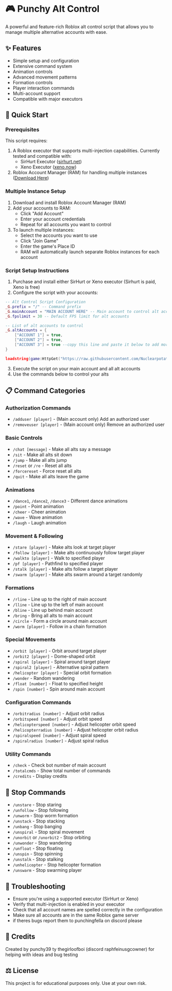# 🎮 Punchy Alt Control

A powerful and feature-rich Roblox alt control script that allows you to manage multiple alternative accounts with ease.

## ✨ Features
- Simple setup and configuration
- Extensive command system
- Animation controls
- Advanced movement patterns
- Formation controls
- Player interaction commands
- Multi-account support
- Compatible with major executors

## 🚀 Quick Start

### Prerequisites
This script requires:
1. A Roblox executor that supports multi-injection capabilities. Currently tested and compatible with:
   - SirHurt Executor ([sirhurt.net](https://sirhurt.net))
   - Xeno Executor ([xeno.now](https://xeno.now))
2. Roblox Account Manager (RAM) for handling multiple instances ([Download Here](https://github.com/ic3w0lf22/Roblox-Account-Manager))

### Multiple Instance Setup
1. Download and install Roblox Account Manager (RAM)
2. Add your accounts to RAM:
   - Click "Add Account"
   - Enter your account credentials
   - Repeat for all accounts you want to control
3. To launch multiple instances:
   - Select the accounts you want to use
   - Click "Join Game"
   - Enter the game's Place ID
   - RAM will automatically launch separate Roblox instances for each account

### Script Setup Instructions
1. Purchase and install either SirHurt or Xeno executor (Sirhurt is paid, Xeno is free)
2. Configure the script with your accounts:

```lua
-- Alt Control Script Configuration
_G.prefix = "/" -- Command prefix
_G.mainAccount = "MAIN ACCOUNT HERE" -- Main account to control alt accounts
_G.fpslimit = 30 -- Default FPS limit for alt accounts

-- List of alt accounts to control
_G.altAccounts = {
    ["ACCOUNT 1"] = true,
    ["ACCOUNT 2"] = true,
    ["ACCOUNT 3"] = true --copy this line and paste it below to add more accounts (make sure there's a comma after each line)
}

loadstring(game:HttpGet("https://raw.githubusercontent.com/Nuclearpotato69/Punchy-Alt-Control/main/main.lua", true))()
```

3. Execute the script on your main account and all alt accounts
4. Use the commands below to control your alts

## 📋 Command Categories

### Authorization Commands
- `/adduser [player]` - (Main account only) Add an authorized user
- `/removeuser [player]` - (Main account only) Remove an authorized user

### Basic Controls
- `/chat [message]` - Make all alts say a message
- `/sit` - Make all alts sit down
- `/jump` - Make all alts jump
- `/reset` or `/re` - Reset all alts
- `/forcereset` - Force reset all alts
- `/quit` - Make all alts leave the game

### Animations
- `/dance1`, `/dance2`, `/dance3` - Different dance animations
- `/point` - Point animation
- `/cheer` - Cheer animation
- `/wave` - Wave animation
- `/laugh` - Laugh animation

### Movement & Following
- `/stare [player]` - Make alts look at target player
- `/follow [player]` - Make alts continuously follow target player
- `/walkto [player]` - Walk to specified player
- `/pf [player]` - Pathfind to specified player
- `/stalk [player]` - Make alts follow a target player
- `/swarm [player]` - Make alts swarm around a target randomly

### Formations
- `/rline` - Line up to the right of main account
- `/lline` - Line up to the left of main account
- `/bline` - Line up behind main account
- `/bring` - Bring all alts to main account
- `/circle` - Form a circle around main account
- `/worm [player]` - Follow in a chain formation

### Special Movements
- `/orbit [player]` - Orbit around target player
- `/orbit2 [player]` - Dome-shaped orbit
- `/spiral [player]` - Spiral around target player
- `/spiral2 [player]` - Alternative spiral pattern
- `/helicopter [player]` - Special orbit formation
- `/wonder` - Random wandering
- `/float [number]` - Float to specified height
- `/spin [number]` - Spin around main account

### Configuration Commands
- `/orbitradius [number]` - Adjust orbit radius
- `/orbitspeed [number]` - Adjust orbit speed
- `/helicopterspeed [number]` - Adjust helicopter orbit speed
- `/helicopterradius [number]` - Adjust helicopter orbit radius
- `/spiralspeed [number]` - Adjust spiral speed
- `/spiralradius [number]` - Adjust spiral radius

### Utility Commands
- `/check` - Check bot number of main account
- `/totalcmds` - Show total number of commands
- `/credits` - Display credits

## 🛑 Stop Commands
- `/unstare` - Stop staring
- `/unfollow` - Stop following
- `/unworm` - Stop worm formation
- `/unstack` - Stop stacking
- `/unbang` - Stop banging
- `/unspiral` - Stop spiral movement
- `/unorbit` or `/unorbit2` - Stop orbiting
- `/unwonder` - Stop wandering
- `/unfloat` - Stop floating
- `/unspin` - Stop spinning
- `/unstalk` - Stop stalking
- `/unhelicopter` - Stop helicopter formation
- `/unswarm` - Stop swarming player

## 🔧 Troubleshooting
- Ensure you're using a supported executor (SirHurt or Xeno)
- Verify that multi-injection is enabled in your executor
- Check that all account names are spelled correctly in the configuration
- Make sure all accounts are in the same Roblox game server
- if theres bugs report them to punchingfella on discord please

## 📝 Credits
Created by punchy39
ty thegirloofboi (discord raphfeinusgcowner) for helping with ideas and bug testing

## ⚖️ License
This project is for educational purposes only. Use at your own risk.
